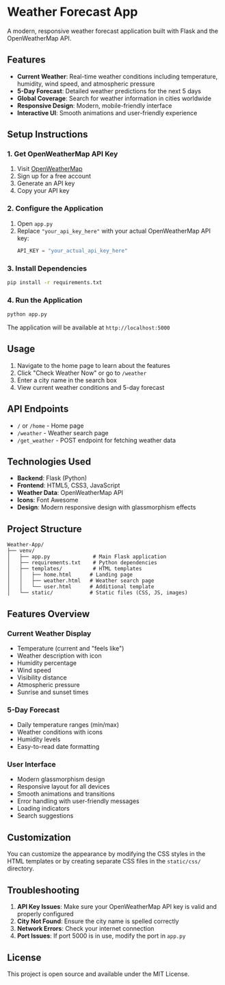 # Weather Forecast App

A modern, responsive weather forecast application built with Flask and the OpenWeatherMap API.

## Features

- **Current Weather**: Real-time weather conditions including temperature, humidity, wind speed, and atmospheric pressure
- **5-Day Forecast**: Detailed weather predictions for the next 5 days
- **Global Coverage**: Search for weather information in cities worldwide
- **Responsive Design**: Modern, mobile-friendly interface
- **Interactive UI**: Smooth animations and user-friendly experience

## Setup Instructions

### 1. Get OpenWeatherMap API Key

1. Visit [OpenWeatherMap](https://openweathermap.org/api)
2. Sign up for a free account
3. Generate an API key
4. Copy your API key

### 2. Configure the Application

1. Open `app.py`
2. Replace `"your_api_key_here"` with your actual OpenWeatherMap API key:
   ```python
   API_KEY = "your_actual_api_key_here"
   ```

### 3. Install Dependencies

```bash
pip install -r requirements.txt
```

### 4. Run the Application

```bash
python app.py
```

The application will be available at `http://localhost:5000`

## Usage

1. Navigate to the home page to learn about the features
2. Click "Check Weather Now" or go to `/weather`
3. Enter a city name in the search box
4. View current weather conditions and 5-day forecast

## API Endpoints

- `/` or `/home` - Home page
- `/weather` - Weather search page
- `/get_weather` - POST endpoint for fetching weather data

## Technologies Used

- **Backend**: Flask (Python)
- **Frontend**: HTML5, CSS3, JavaScript
- **Weather Data**: OpenWeatherMap API
- **Icons**: Font Awesome
- **Design**: Modern responsive design with glassmorphism effects

## Project Structure

```
Weather-App/
├── venv/
│   ├── app.py              # Main Flask application
│   ├── requirements.txt    # Python dependencies
│   ├── templates/          # HTML templates
│   │   ├── home.html      # Landing page
│   │   ├── weather.html   # Weather search page
│   │   └── user.html      # Additional template
│   └── static/            # Static files (CSS, JS, images)
```

## Features Overview

### Current Weather Display
- Temperature (current and "feels like")
- Weather description with icon
- Humidity percentage
- Wind speed
- Visibility distance
- Atmospheric pressure
- Sunrise and sunset times

### 5-Day Forecast
- Daily temperature ranges (min/max)
- Weather conditions with icons
- Humidity levels
- Easy-to-read date formatting

### User Interface
- Modern glassmorphism design
- Responsive layout for all devices
- Smooth animations and transitions
- Error handling with user-friendly messages
- Loading indicators
- Search suggestions

## Customization

You can customize the appearance by modifying the CSS styles in the HTML templates or by creating separate CSS files in the `static/css/` directory.

## Troubleshooting

1. **API Key Issues**: Make sure your OpenWeatherMap API key is valid and properly configured
2. **City Not Found**: Ensure the city name is spelled correctly
3. **Network Errors**: Check your internet connection
4. **Port Issues**: If port 5000 is in use, modify the port in `app.py`

## License

This project is open source and available under the MIT License.
